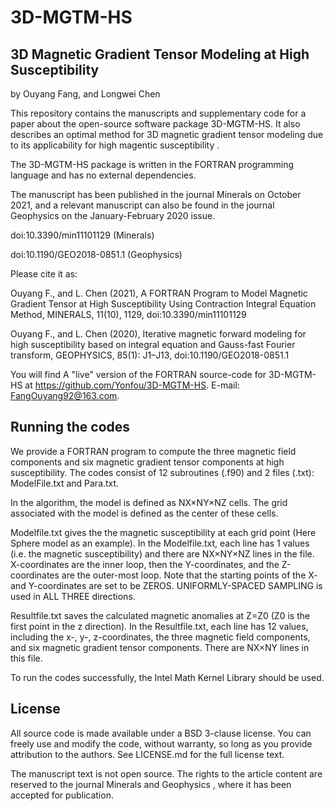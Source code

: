# 3D-MGTM-HS
## 3D Magnetic Gradient Tensor Modeling at High Susceptibility

by Ouyang Fang, and Longwei Chen

This repository contains the manuscripts and supplementary code for a paper about the open-source software package 3D-MGTM-HS. It also describes an optimal method for 3D magnetic gradient tensor modeling due to its applicability for high magentic susceptibility .

The 3D-MGTM-HS package is written in the FORTRAN programming language and has no external dependencies. 

The manuscript has been published in the journal Minerals on October 2021, and a relevant manuscript can also be found in the journal Geophysics on the January-February 2020 issue.

doi:10.3390/min11101129  (Minerals)

doi:10.1190/GEO2018-0851.1  (Geophysics)



Please cite it as:

Ouyang F., and L. Chen (2021), A FORTRAN Program to Model Magnetic Gradient Tensor at High Susceptibility Using Contraction Integral Equation Method, MINERALS, 11(10), 1129, doi:10.3390/min11101129

Ouyang F., and L. Chen (2020), Iterative magnetic forward modeling for high susceptibility based on integral equation and Gauss-fast Fourier transform, GEOPHYSICS, 85(1): J1–J13, doi:10.1190/GEO2018-0851.1

You will find A "live" version of the FORTRAN source-code for 3D-MGTM-HS at https://github.com/Yonfou/3D-MGTM-HS. E-mail: FangOuyang92@163.com.

## Running the codes

We provide a FORTRAN program to compute the three magnetic field components and six magnetic gradient tensor components at high susceptibility. The codes consist of 12 subroutines (.f90) and 2 files (.txt): ModelFile.txt and Para.txt. 

In the algorithm, the model is defined as NX×NY×NZ cells. The grid associated with the model is defined as the center of these cells.

Modelfile.txt gives the the magnetic susceptibility at each grid point (Here Sphere model as an example). In the Modelfile.txt, each line has 1 values (i.e. the magnetic susceptibility) and there are NX×NY×NZ lines in the file. X-coordinates are the inner loop, then the Y-coordinates, and the Z-coordinates are the outer-most loop. Note that the starting points of the X- and Y-coordinates are set to be ZEROS. UNIFORMLY-SPACED SAMPLING is used in ALL THREE directions.

Resultfile.txt saves the calculated magnetic anomalies at Z=Z0 (Z0 is the first point in the z direction). In the Resultfile.txt, each line has 12 values,  including the x-, y-, z-coordinates,  the three magnetic field components, and six magnetic gradient tensor components. There are NX×NY lines in this file.

To run the codes successfully, the Intel Math Kernel Library should be used. 

## License

All source code is made available under a BSD 3-clause license. You can freely use and modify the code, without warranty, so long as you provide attribution to the authors. See LICENSE.md for the full license text.

The manuscript text is not open source. The rights to the article content are reserved to the journal Minerals and Geophysics , where it has been accepted for publication.
